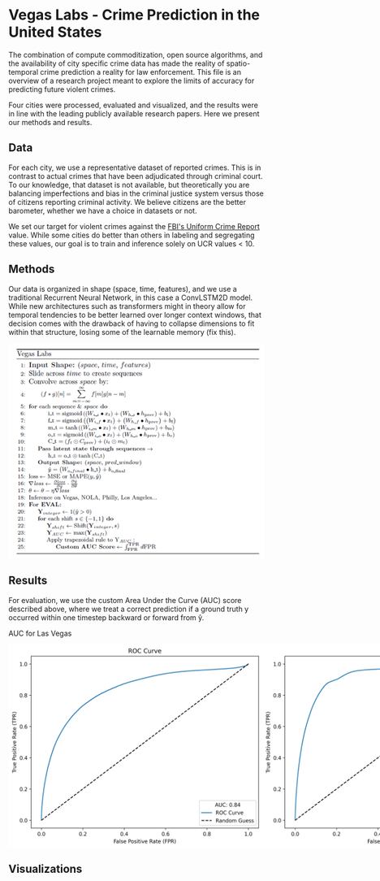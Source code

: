 # Vegas Labs - Crime Prediction in the United States

The combination of compute commoditization, open source algorithms, and the availability of city specific crime data has made the reality of spatio-temporal crime prediction a reality for law enforcement. This file is an overview of a research project meant to explore the limits of accuracy for predicting future violent crimes. 

Four cities were processed, evaluated and visualized, and the results were in line with the leading publicly available research papers. Here we present our methods and results.

## Data

For each city, we use a representative dataset of reported crimes. This is in contrast to actual crimes that have been adjudicated through criminal court. To our knowledge, that dataset is not available, but theoretically you are balancing imperfections and bias in the criminal justice system versus those of citizens reporting criminal activity. We believe citizens are the better barometer, whether we have a choice in datasets or not. 

We set our target for violent crimes against the [FBI's Uniform Crime Report](https://ucr.fbi.gov/additional-ucr-publications/ucr_handbook.pdf) value. While some cities do better than others in labeling and segregating these values, our goal is to train and inference solely on UCR values < 10.

## Methods

Our data is organized in shape (space, time, features), and we use a traditional Recurrent Neural Network, in this case a ConvLSTM2D model. While new architectures such as transformers might in theory allow for temporal tendencies to be better learned over longer context windows, that decision comes with the drawback of having to collapse dimensions to fit within that structure, losing some of the learnable memory (fix this).

![Crime](https://github.com/willmason76/willmason76/blob/main/algo.png)

## Results

For evaluation, we use the custom Area Under the Curve (AUC) score described above, where we treat a correct prediction if a ground truth y occurred within one timestep backward or forward from ŷ.

AUC for Las Vegas
<div style="display: flex; align-items: center;">
    <img src="https://raw.githubusercontent.com/willmason76/willmason76/main/ROC.png" alt="Crime 1" width="500" height="400">
    <img src="https://raw.githubusercontent.com/willmason76/willmason76/main/seven_and_two.png" alt="Crime 2" width="500" height="400">
</div>

## Visualizations

